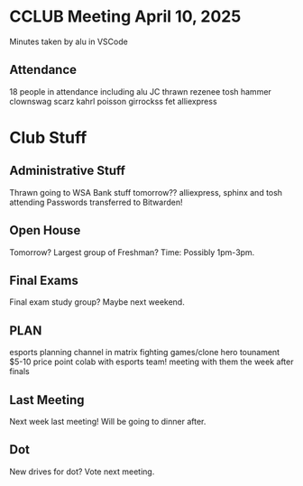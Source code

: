 # CCLUB Meeting April 10, 2025

Minutes taken by alu in VSCode

## Attendance
18 people in attendance including alu JC thrawn rezenee tosh hammer clownswag scarz kahrl poisson girrockss fet alliexpress

# Club Stuff

## Administrative Stuff
Thrawn going to WSA
Bank stuff tomorrow?? alliexpress, sphinx and tosh attending
Passwords transferred to Bitwarden!

## Open House
Tomorrow? Largest group of Freshman?
Time: Possibly 1pm-3pm. 

## Final Exams
Final exam study group? Maybe next weekend.

## PLAN
esports planning channel in matrix
fighting games/clone hero tounament
$5-10 price point 
colab with esports team! meeting with them the week after finals 

## Last Meeting
Next week last meeting! Will be going to dinner after. 

## Dot
New drives for dot? Vote next meeting.